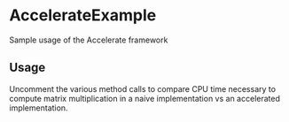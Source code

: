 # AccelerateExample

Sample usage of the Accelerate framework

## Usage

Uncomment the various method calls to compare CPU time necessary to compute matrix multiplication in a naive implementation vs an accelerated implementation.
